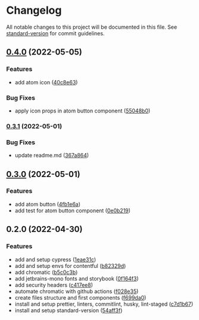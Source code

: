 # Changelog

All notable changes to this project will be documented in this file. See [standard-version](https://github.com/conventional-changelog/standard-version) for commit guidelines.

## [0.4.0](https://github.com/jcarlos0511/personal-site/compare/v0.3.1...v0.4.0) (2022-05-05)


### Features

* add atom icon ([40c8e63](https://github.com/jcarlos0511/personal-site/commit/40c8e6339d3b980eedcbb98f0e3a041a5be8cfe8))


### Bug Fixes

* apply icon props in atom button component ([55048b0](https://github.com/jcarlos0511/personal-site/commit/55048b077831517ea7a3cb49c4ac9328a771130d))

### [0.3.1](https://github.com/jcarlos0511/personal-site/compare/v0.3.0...v0.3.1) (2022-05-01)


### Bug Fixes

* update readme.md ([367a864](https://github.com/jcarlos0511/personal-site/commit/367a864d0b25bd3a19f3ba1a9a3e8074d802fbe4))

## [0.3.0](https://github.com/jcarlos0511/personal-site/compare/v0.2.0...v0.3.0) (2022-05-01)


### Features

* add atom button ([4fb1e6a](https://github.com/jcarlos0511/personal-site/commit/4fb1e6a262dc04c2e929e0d9a20ab694449bff3c))
* add test for atom button component ([0e0b219](https://github.com/jcarlos0511/personal-site/commit/0e0b219a7c3194b71ca06fc09587999339ff3982))

## 0.2.0 (2022-04-30)


### Features

* add and setup cypress ([1eae31c](https://github.com/jcarlos0511/personal-site/commit/1eae31cb474ff164819f78fcf5fc898eb806bbf2))
* add and setup envs for contentful ([b82329d](https://github.com/jcarlos0511/personal-site/commit/b82329db3dcf1fcd8bf6a9a3630437dd8b288a00))
* add chromatic ([b5c0c3b](https://github.com/jcarlos0511/personal-site/commit/b5c0c3b1301c2f7dd00fd8798a49ffa31216f75b))
* add jetbrains-mono fonts and storybook ([0f164f3](https://github.com/jcarlos0511/personal-site/commit/0f164f361ac8c53c8658e52fae4ccd1d53627618))
* add security headers ([c417ee8](https://github.com/jcarlos0511/personal-site/commit/c417ee850b1221f5e47a7189dbea6bc712fb1993))
* automate chromatic with github actions ([f028e35](https://github.com/jcarlos0511/personal-site/commit/f028e3543871d98dd8ac2fcd3e38e7dee853a467))
* create files structure and first components ([f699da0](https://github.com/jcarlos0511/personal-site/commit/f699da03998d1ab0cd37efd5ec7f359688e1091c))
* install and setup prettier, linters, commitlint, husky, lint-staged ([c7d1b67](https://github.com/jcarlos0511/personal-site/commit/c7d1b67c5804fde8356c786081637a296180ad30))
* install and setup standard-version ([54aff3f](https://github.com/jcarlos0511/personal-site/commit/54aff3f43d4e6a32919bd99319fd14526693b2f5))
